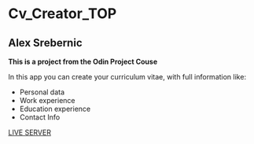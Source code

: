 # Cv_Creator_TOP    
## Alex Srebernic   
**This is a project from the Odin Project Couse**

In this app you can create your curriculum vitae, with full information like:   
- Personal data
- Work experience
- Education experience
- Contact Info


[LIVE SERVER](https://alexsrebernic.github.io/Cv_Creator_Top/)
